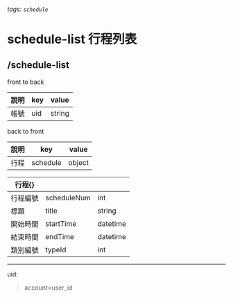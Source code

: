 ###### tags: `schedule`
# schedule-list 行程列表
## /schedule-list
front to back

| 說明     | key         | value  |
| -------- | ----------- | ------ |
| 帳號     | uid          | string |

back to front

| 說明     | key         | value    |
| -------- | ----------- | -------- |
| 行程   | schedule    | object   |


| 行程{} |             |          |
| ---------- | ----------- | -------- |
| 行程編號 | scheduleNum | int      |
| 標題     | title       | string   |
| 開始時間 | startTime   | datetime |
| 結束時間 | endTime     | datetime |
| 類別編號 | typeId     | int      |

---
uid:
 >account>user_id
